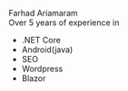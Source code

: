 Farhad Ariamaram <br />
Over 5 years of experience in 
- .NET Core 
- Android(java)
- SEO
- Wordpress
- Blazor
